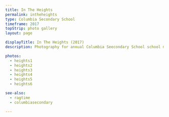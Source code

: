 ```yaml
---
title: In The Heights
permalink: intheheights
type: Columbia Secondary School
timeframe: 2017
topStrip: photo gallery
layout: page

displayTitle: In The Heights (2017)
description: Photography for annual Columbia Seecondary School school musical. This year, In The Heights.

photos:
  - heights1
  - heights2
  - heights3
  - heights4
  - heights5
  - heights6

see-also:
  - ragtime
  - columbiasecondary

---
```

